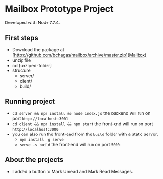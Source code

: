 # Mailbox Prototype Project

Developed with Node 7.7.4.

## First steps
- Download the package at [https://github.com/bchagas/mailbox/archive/master.zip](Mailbox)
- unzip file
- cd [unziped-folder]
- structure
  - server/
  - client/
  - build/

## Running project
- `cd server && npm install && node index.js` the backend will run on port `http://localhost:3001`
- `cd client && npm install && npm start` the front-end will run on port `http://localhost:3000`
- you can also run the front-end from the `build` folder with a static server:
  - `npm install -g serve`
  - `serve -s build` the front-end will run on port `5000`

## About the projects
- I added a button to Mark Unread and Mark Read Messages.
